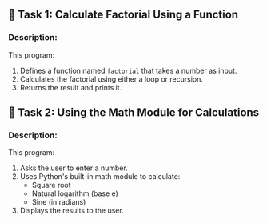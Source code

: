 ## 📘 Task 1: Calculate Factorial Using a Function 

### **Description:**
This program:
1. Defines a function named `factorial` that takes a number as input.
2. Calculates the factorial using either a loop or recursion.
3. Returns the result and prints it.

## 📘 Task 2: Using the Math Module for Calculations

### **Description:**
This program:
1. Asks the user to enter a number.
2. Uses Python's built-in math module to calculate:
   - Square root
   - Natural logarithm (base e)
   - Sine (in radians)
3. Displays the results to the user.
